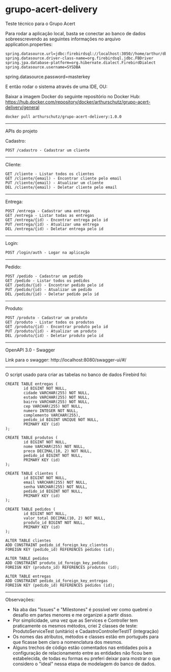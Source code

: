 # grupo-acert-delivery
Teste técnico para o Grupo Acert

Para rodar a aplicação local, basta se conectar ao banco de dados sobreescrevendo as seguintes informações no arquivo application.properties:

	spring.datasource.url=jdbc:firebirdsql://localhost:3050//home/arthur/db/delivery.fdb
	spring.datasource.driver-class-name=org.firebirdsql.jdbc.FBDriver
	spring.jpa.database-platform=org.hibernate.dialect.FirebirdDialect
	spring.datasource.username=SYSDBA

spring.datasource.password=masterkey

E então rodar o sistema através de uma IDE, OU:

Baixar a imagem Docker do seguinte repositório no Docker Hub: https://hub.docker.com/repository/docker/arthurschutz/grupo-acert-delivery/general

	docker pull arthurschutz/grupo-acert-delivery:1.0.0
___________________________________________________________________________________________________________
APIs do projeto

Cadastro:

	POST /cadastro - Cadastrar um cliente

----------------------------------
Cliente:

	GET /cliente - Listar todos os clientes
	GET /cliente/{email) - Encontrar cliente pelo email
	PUT /cliente/{email) - Atualizar um cliente
	DEL /cliente/{email) - Deletar cliente pelo email

----------------------------------
Entrega:

	POST /entrega - Cadastrar uma entrega
	GET /entrega - Listar todas as entregas
	GET /entrega/{id) - Encontrar entrega pelo id
	PUT /entrega/{id) - Atualizar uma entrega
	DEL /entrega/{id) - Deletar entrega pelo id

----------------------------------
Login:

	POST /login/auth - Logar na aplicação

----------------------------------
Pedido:

	POST /pedido - Cadastrar um pedido
	GET /pedido - Listar todos os pedidos
	GET /pedido/{id) - Encontrar pedido pelo id
	PUT /pedido/{id) - Atualizar um pedido
	DEL /pedido/{id) - Deletar pedido pelo id

----------------------------------
Produto:

	POST /produto - Cadastrar um produto
	GET /produto - Listar todos os produtos
	GET /produto/{id) - Encontrar produto pelo id
	PUT /produto/{id) - Atualizar um produto
	DEL /produto/{id) - Deletar produto pelo id
___________________________________________________________________________________________________________
OpenAPI 3.0 - Swagger

Link para o swagger: http://localhost:8080/swagger-ui/#/
___________________________________________________________________________________________________________

O script usado para criar as tabelas no banco de dados Firebird foi:

	CREATE TABLE entregas (
			id BIGINT NOT NULL,
			cidade VARCHAR(255) NOT NULL,
			estado VARCHAR(255) NOT NULL,
			bairro VARCHAR(255) NOT NULL,
			cep VARCHAR(255) NOT NULL,
			numero INTEGER NOT NULL,
			complemento VARCHAR(255),
			pedido_id BIGINT UNIQUE NOT NULL,
			PRIMARY KEY (id)
	);

	CREATE TABLE produtos (
			id BIGINT NOT NULL,
			nome VARCHAR(255) NOT NULL,
			preco DECIMAL(10, 2) NOT NULL,
			pedido_id BIGINT NOT NULL,
			PRIMARY KEY (id)
	);

	CREATE TABLE clientes (
			id BIGINT NOT NULL,
			email VARCHAR(255) NOT NULL,
			senha VARCHAR(255) NOT NULL,
			pedido_id BIGINT NOT NULL,
			PRIMARY KEY (id)
	);

	CREATE TABLE pedidos (
			id BIGINT NOT NULL,
			valor_total DECIMAL(10, 2) NOT NULL,
			produto_id BIGINT NOT NULL,
			PRIMARY KEY (id)
	);

	ALTER TABLE clientes
	ADD CONSTRAINT pedido_id_foreign_key_clientes
	FOREIGN KEY (pedido_id) REFERENCES pedidos (id);

	ALTER TABLE pedidos
	ADD CONSTRAINT produto_id_foreign_key_pedidos
	FOREIGN KEY (produto_id) REFERENCES produtos (id);

	ALTER TABLE entregas
	ADD CONSTRAINT pedido_id_foreign_key_entregas
	FOREIGN KEY (pedido_id) REFERENCES pedidos (id);
___________________________________________________________________________________________________________

Observações:

- Na aba das "Issues" e "Milestones" é possível ver como quebrei o desafio em partes menores e me organizei a partir disso.
- Por simplicidade, uma vez que as Services e Controller tem praticamente os mesmos métodos, criei 2 classes de teste: ProdutoServiceTest (unitário) e CadastroControllerTestIT (integração)
- Os nomes das atributos, métodos e classes estão em português para que ficasse bem claro a nomenclatura dos mesmos.
- Alguns trechos de código estão comentados nas entidades pois a configuração de relacionamento entre as entidades não ficou bem estabelecida, de todas eu formas eu preferi deixar para mostrar o que considero o "ideal" nessa etapa de modelagem do banco de dados.
